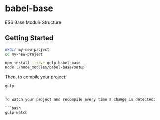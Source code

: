 # babel-base
ES6 Base Module Structure

## Getting Started

```bash
mkdir my-new-project
cd my-new-project

npm install --save gulp babel-base
node ./node_modules/babel-base/setup
```

Then, to compile your project:

```bash
gulp
```

```

To watch your project and recompile every time a change is detected:

```bash
gulp watch
```
